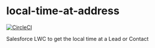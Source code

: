 # local-time-at-address
[![CircleCI](https://circleci.com/gh/FredrikBurlin/local-time-at-address.svg?style=svg)](https://circleci.com/gh/FredrikBurlin/local-time-at-address)


Salesforce LWC to get the local time at a Lead or Contact
